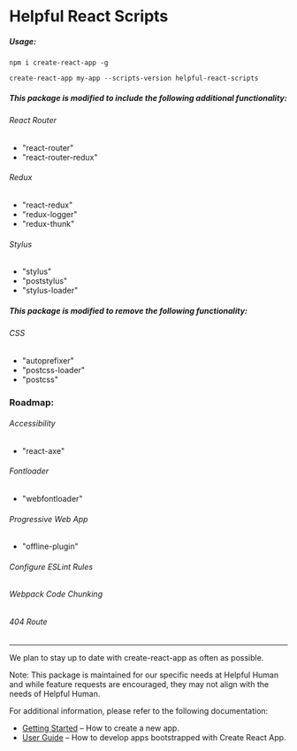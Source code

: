# Helpful React Scripts

##### Usage:

`npm i create-react-app -g`<br>

`create-react-app my-app --scripts-version helpful-react-scripts`

##### This package is modified to include the following additional functionality:

###### React Router
- "react-router"
- "react-router-redux"

###### Redux
- "react-redux"
- "redux-logger"
- "redux-thunk"

###### Stylus
- "stylus"
- "poststylus"
- "stylus-loader"

##### This package is modified to remove the following functionality:

###### CSS
- "autoprefixer"
- "postcss-loader"
- "postcss"

### Roadmap:
###### Accessibility
- "react-axe"

###### Fontloader
- "webfontloader"

###### Progressive Web App
- "offline-plugin"

###### Configure ESLint Rules
###### Webpack Code Chunking
###### 404 Route

---
We plan to stay up to date with create-react-app as often as possible.

Note: This package is maintained for our specific needs at Helpful Human and while feature requests are encouraged, they may not align with the needs of Helpful Human.


For additional information, please refer to the following documentation:

* [Getting Started](https://github.com/facebookincubator/create-react-app/blob/master/README.md#getting-started) – How to create a new app.
* [User Guide](https://github.com/facebookincubator/create-react-app/blob/master/packages/react-scripts/template/README.md) – How to develop apps bootstrapped with Create React App.
